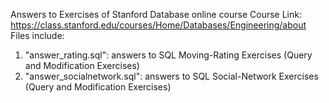 Answers to Exercises of Stanford Database online course
Course Link: https://class.stanford.edu/courses/Home/Databases/Engineering/about
Files include:
1) "answer_rating.sql": answers to SQL Moving-Rating Exercises (Query and Modification Exercises)
2) "answer_socialnetwork.sql": answers to SQL Social-Network Exercises (Query and Modification Exercises)
